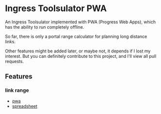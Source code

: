 # Ingress Toolsulator PWA

An Ingress Toolsulator implemented with PWA (Progress Web Apps), which has the ability to run completely offline.

So far, there is only a portal range calculator for planning long distance links.

Other features might be added later, or maybe not, it depends if I lost my interest. But you can definitely contribute to this project, and I'll view all pull requests.

## Features

### link range

- [pwa](https://feeshy.github.io/ingress-calc/range)
- [spreadsheet](https://docs.google.com/spreadsheets/d/1k7E8HFnY7CE5r2mdPsAdUYwGo93zK4YSYCLVeZGnNEo/)
